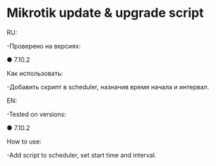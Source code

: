 # Mikrotik update & upgrade script

RU:

-Проверено на версиях: 

  ● 7.10.2

Как использовать:

-Добавить скрипт в scheduler, назначив время начала и интервал.

EN:

-Tested on versions:

  ● 7.10.2

How to use:

-Add script to scheduler, set start time and interval.
